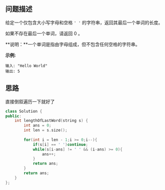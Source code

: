 ## 问题描述

给定一个仅包含大小写字母和空格 `' '` 的字符串，返回其最后一个单词的长度。

如果不存在最后一个单词，请返回 0 。

**说明：**一个单词是指由字母组成，但不包含任何空格的字符串。

**示例:**

```
输入: "Hello World"
输出: 5
```



## 思路

直接倒叙遍历一下就好了

```CPP
class Solution {
public:
    int lengthOfLastWord(string s) {
        int ans = 0;
        int len = s.size();
        
        for(int i = len - 1;i >= 0;i--){
            if(s[i] == ' ')continue;
            while(s[i-ans] != ' ' && (i-ans) >= 0){
                ans++;
            }
            return ans;
        }
        return ans;
    }
};
```

